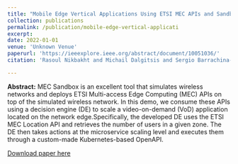 ```yaml
---
title: "Mobile Edge Vertical Applications Using ETSI MEC APIs and Sandbox"
collection: publications
permalink: /publication/mobile-edge-vertical-applicati
excerpt:
date: 2022-01-01
venue: 'Unknown Venue'
paperurl: 'https://ieeexplore.ieee.org/abstract/document/10051036/'
citation: 'Rasoul Nikbakht and Michail Dalgitsis and Sergio Barrachina-Muñoz and Sarang Kahvazadeh (2022). Mobile Edge Vertical Applications Using ETSI MEC APIs and Sandbox. <i>Unknown Venue</i>.'

---
```

**Abstract:** MEC Sandbox is an excellent tool that simulates wireless networks and deploys ETSI Multi-access Edge Computing (MEC) APIs on top of the simulated wireless network. In this demo, we consume these APIs using a decision engine (DE) to scale a video-on-demand (VoD) application located on the network edge.Specifically, the developed DE uses the ETSI MEC Location API and retrieves the number of users in a given zone. The DE then takes actions at the microservice scaling level and executes them through a custom-made Kubernetes-based OpenAPI.

[Download paper here](https://ieeexplore.ieee.org/abstract/document/10051036/)
